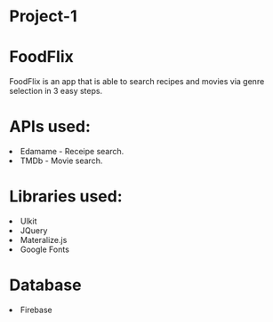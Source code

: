 # Project-1

# FoodFlix
FoodFlix is an app that is able to search recipes and movies via genre selection in 3 easy steps.

# APIs used:
<li>Edamame - Receipe search.</li>
<li>TMDb - Movie search.</li>

# Libraries used:
<li>Ulkit</li>
<li>JQuery</li>
<li>Materalize.js</li>
<li>Google Fonts</li>

# Database
<li>Firebase</li>

